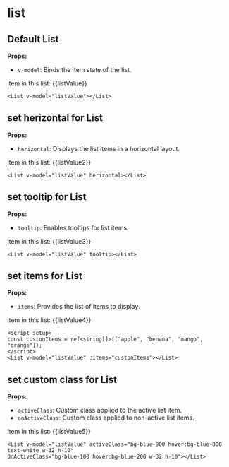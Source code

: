 # list
<script setup lang="ts">
import { ref } from 'vue'
const listValue = ref("");
const listValue2 = ref("");
const listValue3 = ref("");
const listValue4 = ref("");
const listValue5 = ref("");
const custonItems = ref<string[]>(["apple", "benana", "mango", "orange"]);
</script>

## Default List

**Props:**

- `v-model`: Binds the item state of the list.
<p>item in this list: {{listValue}}</p>

<List v-model="listValue"></List>

```vue
<List v-model="listValue"></List>
```

## set herizontal for List

**Props:**

- `herizontal`: Displays the list items in a horizontal layout.
<p>item in this list: {{listValue2}}</p>

<List v-model="listValue2" herizontal></List>

```vue
<List v-model="listValue" herizontal></List>
```

## set tooltip for List

**Props:**

- `tooltip`:  Enables tooltips for list items.
<p>item in this list: {{listValue3}}</p>

<List v-model="listValue3" tooltip></List>

```vue
<List v-model="listValue" tooltip></List>
```

## set items for List

**Props:**

- `items`: Provides the list of items to display.
<p>item in this list: {{listValue4}}</p>

<List v-model="listValue4" :items="custonItems"></List>

```vue
<script setup>
const custonItems = ref<string[]>(["apple", "benana", "mango", "orange"]);
</script>
<List v-model="listValue" :items="custonItems"></List>
```

## set custom class for List

**Props:**

- `activeClass`: Custom class applied to the active list item.
- `onActiveClass`: Custom class applied to non-active list items.
<p>item in this list: {{listValue5}}</p>

<List v-model="listValue5" activeClass="bg-blue-950 hover:bg-blue-900 text-white w-32 h-10" OnActiveClass="bg-blue-50 hover:bg-blue-100 w-32 h-10"></List>

```vue
<List v-model="listValue" activeClass="bg-blue-900 hover:bg-blue-800 
text-white w-32 h-10" 
OnActiveClass="bg-blue-100 hover:bg-blue-200 w-32 h-10"></List>
```